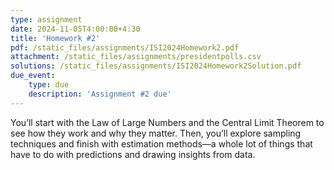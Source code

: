 ```yaml
---
type: assignment
date: 2024-11-05T4:00:00+4:30
title: 'Homework #2'
pdf: /static_files/assignments/ISI2024Homework2.pdf
attachment: /static_files/assignments/presidentpolls.csv
solutions: /static_files/assignments/ISI2024Homework2Solution.pdf
due_event: 
    type: due
    description: 'Assignment #2 due'
---
```

You’ll start with the Law of Large Numbers and the Central Limit Theorem to see how they work and why they matter. Then, you’ll explore sampling techniques and finish with estimation methods—a whole lot of things that have to do with predictions and drawing insights from data.
